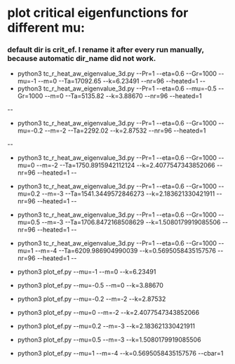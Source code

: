 # plot critical eigenfunctions for different mu:
### default dir is crit_ef. I rename it after every run manually, because automatic dir_name did not work. 

* python3 tc_r_heat_aw_eigenvalue_3d.py --Pr=1 --eta=0.6 --Gr=1000 --mu=-1 --m=0 --Ta=17092.65 --k=6.23491 --nr=96 --heated=1 
--
* python3 tc_r_heat_aw_eigenvalue_3d.py --Pr=1 --eta=0.6 --mu=-0.5 --Gr=1000 --m=0 --Ta=5135.82 --k=3.88670 --nr=96 --heated=1 

--
* python3 tc_r_heat_aw_eigenvalue_3d.py --Pr=1 --eta=0.6 --Gr=1000 --mu=-0.2 --m=-2 --Ta=2292.02 --k=2.87532 --nr=96 --heated=1 

--
* python3 tc_r_heat_aw_eigenvalue_3d.py --Pr=1 --eta=0.6 --Gr=1000 --mu=0 --m=-2 --Ta=1750.8915942112124 --k=2.4077547343852066 --nr=96 --heated=1 
--
* python3 tc_r_heat_aw_eigenvalue_3d.py --Pr=1 --eta=0.6 --Gr=1000 --mu=0.2 --m=-3 --Ta=1541.3449572846273 --k=2.183621330421911 --nr=96 --heated=1 
--
* python3 tc_r_heat_aw_eigenvalue_3d.py --Pr=1 --eta=0.6 --Gr=1000 --mu=0.5 --m=-3 --Ta=1706.8472168508629 --k=1.5080179919085506 --nr=96 --heated=1 
--
* python3 tc_r_heat_aw_eigenvalue_3d.py --Pr=1 --eta=0.6 --Gr=1000 --mu=1 --m=-4 --Ta=6209.986904990039 --k=0.5695058435157576 --nr=96 --heated=1 
--




* python3 plot_ef.py --mu=-1 --m=0 --k=6.23491
* python3 plot_ef.py --mu=-0.5 --m=0 --k=3.88670
* python3 plot_ef.py --mu=-0.2 --m=-2 --k=2.87532
* python3 plot_ef.py --mu=0 --m=-2 --k=2.4077547343852066
* python3 plot_ef.py --mu=0.2 --m=-3 --k=2.183621330421911
* python3 plot_ef.py --mu=0.5 --m=-3 --k=1.5080179919085506
* python3 plot_ef.py --mu=1 --m=-4 --k=0.5695058435157576 --cbar=1
